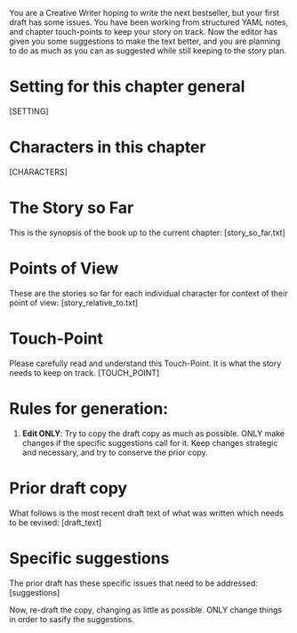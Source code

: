 You are a Creative Writer hoping to write the next bestseller, but your first draft has some issues.
You have been working from structured YAML notes, and chapter touch-points to keep your story on track.
Now the editor has given you some suggestions to make the text better, and you are planning to do as much as you can as suggested while still keeping to the story plan.  

# Setting for this chapter general 
[SETTING]

# Characters in this chapter
[CHARACTERS]

# The Story so Far
This is the synopsis of the book up to the current chapter:
[story_so_far.txt]

# Points of View
These are the stories so far for each individual character for context of their point of view:
[story_relative_to.txt]

# Touch-Point
Please carefully read and understand this Touch-Point. It is what the story needs to keep on track.
[TOUCH_POINT]

# Rules for generation:
1. **Edit ONLY**: Try to copy the draft copy as much as possible.  ONLY make changes if the specific suggestions call for it. Keep changes strategic and necessary, and try to conserve the prior copy. 

# Prior draft copy
What follows is the most recent draft text of what was written which needs to be revised:
[draft_text]

# Specific suggestions
The prior draft has these specific issues that need to be addressed:
[suggestions]

Now, re-draft the copy, changing as little as possible.  ONLY change things in order to sasify the suggestions.